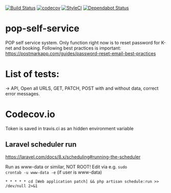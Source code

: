 [![Build Status](https://travis-ci.com/eKristensen/pop-self-service.svg?branch=master)](https://travis-ci.com/eKristensen/pop-self-service)
[![codecov](https://codecov.io/gh/eKristensen/pop-self-service/branch/master/graph/badge.svg)](https://codecov.io/gh/eKristensen/pop-self-service)
[![StyleCI](https://github.styleci.io/repos/145050174/shield?branch=master)](https://github.styleci.io/repos/145050174)
[![Dependabot Status](https://api.dependabot.com/badges/status?host=github&repo=eKristensen/pop-self-service)](https://dependabot.com)

# pop-self-service
POP self service system. Only function right now is to reset password for K-net and booking. Following best practices is important: https://postmarkapp.com/guides/password-reset-email-best-practices

# List of tests:

-> API, Open all URLS, GET, PATCH, POST with and without data, correct error messages.

# Codecov.io

Token is saved in travis.ci as an hidden environment variable

## Laravel scheduler run

https://laravel.com/docs/8.x/scheduling#running-the-scheduler

Run as www-data or similar, NOT ROOT! Edit via e.g. <code>sudo crontab -u www-data -e</code> (if user is www-data)

    * * * * * cd [Web application patch] && php artisan schedule:run >> /dev/null 2>&1
